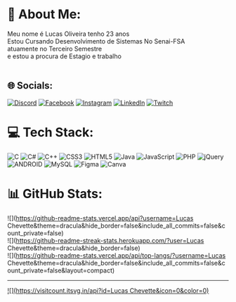 # 💫 About Me:
Meu nome é Lucas Oliveira tenho 23 anos <br> Estou Cursando Desenvolvimento de Sistemas No Senai-FSA<br>atuamente no Terceiro Semestre <br>e estou a procura de Estagio e trabalho<br> <br>


## 🌐 Socials:
[![Discord](https://img.shields.io/badge/Discord-%237289DA.svg?logo=discord&logoColor=white)](https://discord.gg/motordechevette) [![Facebook](https://img.shields.io/badge/Facebook-%231877F2.svg?logo=Facebook&logoColor=white)](https://www.facebook.com/profile.php?id=100008316167838) [![Instagram](https://img.shields.io/badge/Instagram-%23E4405F.svg?logo=Instagram&logoColor=white)](https://www.instagram.com/lucas_ol1veira/) [![LinkedIn](https://img.shields.io/badge/LinkedIn-%230077B5.svg?logo=linkedin&logoColor=white)](https://www.linkedin.com/in/lucas-santos-4bbaa6236) [![Twitch](https://img.shields.io/badge/Twitch-%239146FF.svg?logo=Twitch&logoColor=white)](https://twitch.tv/lucaschevette) 

# 💻 Tech Stack:
![C](https://img.shields.io/badge/c-%2300599C.svg?style=for-the-badge&logo=c&logoColor=white) ![C#](https://img.shields.io/badge/c%23-%23239120.svg?style=for-the-badge&logo=c-sharp&logoColor=white) ![C++](https://img.shields.io/badge/c++-%2300599C.svg?style=for-the-badge&logo=c%2B%2B&logoColor=white) ![CSS3](https://img.shields.io/badge/css3-%231572B6.svg?style=for-the-badge&logo=css3&logoColor=white) ![HTML5](https://img.shields.io/badge/html5-%23E34F26.svg?style=for-the-badge&logo=html5&logoColor=white) ![Java](https://img.shields.io/badge/java-%23ED8B00.svg?style=for-the-badge&logo=java&logoColor=white) ![JavaScript](https://img.shields.io/badge/javascript-%23323330.svg?style=for-the-badge&logo=javascript&logoColor=%23F7DF1E) ![PHP](https://img.shields.io/badge/php-%23777BB4.svg?style=for-the-badge&logo=php&logoColor=white) ![jQuery](https://img.shields.io/badge/jquery-%230769AD.svg?style=for-the-badge&logo=jquery&logoColor=white) ![ANDROID](https://img.shields.io/badge/android-%2320232a.svg?style=for-the-badge&logo=android&logoColor=%a4c639) ![MySQL](https://img.shields.io/badge/mysql-%2300f.svg?style=for-the-badge&logo=mysql&logoColor=white) 	![Figma](https://img.shields.io/badge/figma-%23F24E1E.svg?style=for-the-badge&logo=figma&logoColor=white) ![Canva](https://img.shields.io/badge/Canva-%2300C4CC.svg?style=for-the-badge&logo=Canva&logoColor=white)
# 📊 GitHub Stats:
![](https://github-readme-stats.vercel.app/api?username=Lucas Chevette&theme=dracula&hide_border=false&include_all_commits=false&count_private=false)<br/>
![](https://github-readme-streak-stats.herokuapp.com/?user=Lucas Chevette&theme=dracula&hide_border=false)<br/>
![](https://github-readme-stats.vercel.app/api/top-langs/?username=Lucas Chevette&theme=dracula&hide_border=false&include_all_commits=false&count_private=false&layout=compact)

---
[![](https://visitcount.itsvg.in/api?id=Lucas Chevette&icon=0&color=0)](https://visitcount.itsvg.in)

<!-- Proudly created with GPRM ( https://gprm.itsvg.in ) -->
